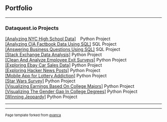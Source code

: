 ## Portfolio

---

### Dataquest.io Projects 

<a href="https://github.com/carl2727/Analyzing-NYC-High-School-Data/blob/master/Schools.ipynb">[Analyzing NYC High School Data]</a>&emsp;Python Project<br>
<a href="https://github.com/carl2727/CIA_Factbook_Data/blob/master/Basics.ipynb">[Analyzing CIA Factbook Data Using SQL]</a> SQL Project<br>
<a href="https://github.com/carl2727/Answering_Business_Questions_Using_SQL/blob/master/Basics.ipynb">[Answering Business Questions Using SQL]</a> SQL Project<br>
<a href="https://github.com/carl2727/Popular_Data_Science_Questions/blob/master/Basics.ipynb">[Stack Exchange Data Analysis]</a> Python Project<br>
<a href="https://github.com/carl2727/Clean-And-Analyze-Employee-Exit-Surveys/blob/master/Basics.ipynb">[Clean And Analyze Employee Exit Surveys]</a> Python Project<br>
<a href="https://github.com/carl2727/Exploring-Ebay-Car-Sales-Data/blob/master/Basics.ipynb">[Exploring Ebay Car Sales Data]</a> Python Project<br>
<a href="https://github.com/carl2727/Exploring-Hacker-News-Posts/blob/master/Basics.ipynb">[Exploring Hacker News Posts]</a> Python Project<br>
<a href="https://github.com/carl2727/Mobile-App-for-Lottery-Addiction/blob/master/Basics.ipynb">[Mobile App for Lottery Addiction]</a> Python Project<br>
<a href="https://github.com/carl2727/Star-Wars-Survey/blob/master/Basics.ipynb">[Star Wars Survey]</a> Python Project<br>
<a href="https://github.com/carl2727/Visualizing-Earnings-Based-On-College-Majors/blob/master/Basics.ipynb">[Visualizing Earnings Based On College Majors]</a> Python Project<br>
<a href="https://github.com/carl2727/Visualizing-The-Gender-Gap-In-College-Degrees/blob/master/Basics.ipynb">[Visualizing The Gender Gap In College Degrees]</a> Python Project<br>
<a href="https://github.com/carl2727/Winning-Jeopardy/blob/master/Basics.ipynb">[Winning Jeopardy]</a> Python Project<br>

---




---
<p style="font-size:11px">Page template forked from <a href="https://github.com/evanca/quick-portfolio">evanca</a></p>
<!-- Remove above link if you don't want to attibute -->
